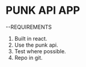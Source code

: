 # PUNK API APP

--REQUIREMENTS

1. Built in react.
2. Use the punk api.
3. Test where possible.
4. Repo in git.
